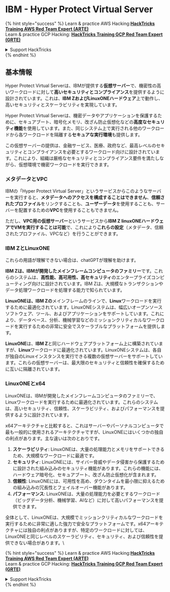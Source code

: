 # IBM - Hyper Protect Virtual Server

{% hint style="success" %}
Learn & practice AWS Hacking:<img src="../../.gitbook/assets/image (1) (1) (1).png" alt="" data-size="line">[**HackTricks Training AWS Red Team Expert (ARTE)**](https://training.hacktricks.xyz/courses/arte)<img src="../../.gitbook/assets/image (1) (1) (1).png" alt="" data-size="line">\
Learn & practice GCP Hacking: <img src="../../.gitbook/assets/image (2).png" alt="" data-size="line">[**HackTricks Training GCP Red Team Expert (GRTE)**<img src="../../.gitbook/assets/image (2).png" alt="" data-size="line">](https://training.hacktricks.xyz/courses/grte)

<details>

<summary>Support HackTricks</summary>

* Check the [**subscription plans**](https://github.com/sponsors/carlospolop)!
* **Join the** 💬 [**Discord group**](https://discord.gg/hRep4RUj7f) or the [**telegram group**](https://t.me/peass) or **follow** us on **Twitter** 🐦 [**@hacktricks\_live**](https://twitter.com/hacktricks_live)**.**
* **Share hacking tricks by submitting PRs to the** [**HackTricks**](https://github.com/carlospolop/hacktricks) and [**HackTricks Cloud**](https://github.com/carlospolop/hacktricks-cloud) github repos.

</details>
{% endhint %}

## 基本情報

Hyper Protect Virtual Serverは、IBMが提供する**仮想サーバー**で、機密性の高いワークロードに対して**高いセキュリティとコンプライアンス**を提供するように設計されています。これは、**IBM ZおよびLinuxONEハードウェア**上で動作し、高いセキュリティとスケーラビリティを実現しています。

Hyper Protect Virtual Serverは、機密データやアプリケーションを保護するために、セキュアブート、暗号化メモリ、改ざん防止仮想化などの**高度なセキュリティ機能**を使用しています。また、同じシステム上で実行される他のワークロードから各ワークロードを隔離する**セキュアな実行環境**も提供します。

この仮想サーバーの提供は、金融サービス、医療、政府など、最高レベルのセキュリティとコンプライアンスを必要とするワークロード向けに設計されています。これにより、組織は厳格なセキュリティとコンプライアンス要件を満たしながら、仮想環境で機密ワークロードを実行できます。

### メタデータとVPC

IBMの「Hyper Protect Virtual Server」というサービスからこのようなサーバーを実行すると、**メタデータへのアクセスを構成することはできません**、**信頼されたプロファイル**をリンクすることも、**ユーザーデータ**を使用することも、サーバーを配置するための**VPC**を使用することもできません。

ただし、**VPC用の仮想サーバー**というサービスから**IBM Z linuxONEハードウェアでVMを実行することは可能**で、これにより**これらの設定**（メタデータ、信頼されたプロファイル、VPCなど）を行うことができます。

### IBM ZとLinuxONE

これらの用語が理解できない場合は、chatGPTが理解を助けます。

**IBM Zは、IBMが開発したメインフレームコンピュータのファミリー**です。これらのシステムは、**高性能、高可用性、高セキュリティ**のエンタープライズコンピューティング向けに設計されています。IBM Zは、大規模なトランザクションやデータ処理ワークロードを処理する能力で知られています。

**LinuxONEは、IBM Zの**メインフレームのラインで、**Linux**ワークロードを実行するために最適化されています。LinuxONEシステムは、幅広いオープンソースソフトウェア、ツール、およびアプリケーションをサポートしています。これにより、データベース、分析、機械学習などのミッションクリティカルなワークロードを実行するための非常に安全でスケーラブルなプラットフォームを提供します。

**LinuxONE**は、**IBM Z**と同じハードウェアプラットフォーム上に構築されていますが、**Linux**ワークロードに最適化されています。LinuxONEシステムは、各自が独自のLinuxインスタンスを実行できる複数の仮想サーバーをサポートしています。これらの仮想サーバーは、最大限のセキュリティと信頼性を確保するために互いに隔離されています。

### LinuxONEとx64

LinuxONEは、IBMが開発したメインフレームコンピュータのファミリーで、Linuxワークロードを実行するために最適化されています。これらのシステムは、高いセキュリティ、信頼性、スケーラビリティ、およびパフォーマンスを提供するように設計されています。

x64アーキテクチャと比較すると、これはサーバーやパーソナルコンピュータで最も一般的に使用されるアーキテクチャですが、LinuxONEにはいくつかの独自の利点があります。主な違いは次のとおりです。

1. **スケーラビリティ**: LinuxONEは、大量の処理能力とメモリをサポートできるため、大規模なワークロードに最適です。
2. **セキュリティ**: LinuxONEには、サイバー脅威やデータ侵害から保護するために設計された組み込みのセキュリティ機能があります。これらの機能には、ハードウェア暗号化、セキュアブート、改ざん防止仮想化が含まれます。
3. **信頼性**: LinuxONEには、可用性を高め、ダウンタイムを最小限に抑えるための組み込みの冗長性とフェイルオーバー機能があります。
4. **パフォーマンス**: LinuxONEは、大量の処理能力を必要とするワークロード（ビッグデータ分析、機械学習、AIなど）に対して高いパフォーマンスを提供できます。

全体として、LinuxONEは、大規模でミッションクリティカルなワークロードを実行するために非常に適した強力で安全なプラットフォームです。x64アーキテクチャには独自の利点がありますが、特定のワークロードに対しては、LinuxONEと同じレベルのスケーラビリティ、セキュリティ、および信頼性を提供できない場合があります。\\

{% hint style="success" %}
Learn & practice AWS Hacking:<img src="../../.gitbook/assets/image (1) (1) (1).png" alt="" data-size="line">[**HackTricks Training AWS Red Team Expert (ARTE)**](https://training.hacktricks.xyz/courses/arte)<img src="../../.gitbook/assets/image (1) (1) (1).png" alt="" data-size="line">\
Learn & practice GCP Hacking: <img src="../../.gitbook/assets/image (2).png" alt="" data-size="line">[**HackTricks Training GCP Red Team Expert (GRTE)**<img src="../../.gitbook/assets/image (2).png" alt="" data-size="line">](https://training.hacktricks.xyz/courses/grte)

<details>

<summary>Support HackTricks</summary>

* Check the [**subscription plans**](https://github.com/sponsors/carlospolop)!
* **Join the** 💬 [**Discord group**](https://discord.gg/hRep4RUj7f) or the [**telegram group**](https://t.me/peass) or **follow** us on **Twitter** 🐦 [**@hacktricks\_live**](https://twitter.com/hacktricks_live)**.**
* **Share hacking tricks by submitting PRs to the** [**HackTricks**](https://github.com/carlospolop/hacktricks) and [**HackTricks Cloud**](https://github.com/carlospolop/hacktricks-cloud) github repos.

</details>
{% endhint %}
